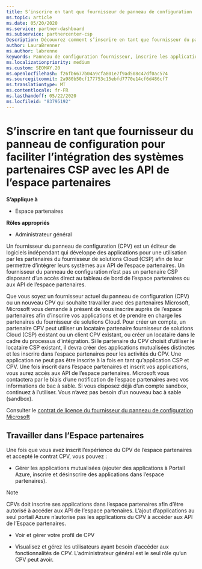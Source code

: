 ```yaml
---
title: S’inscrire en tant que fournisseur de panneau de configuration
ms.topic: article
ms.date: 05/20/2020
ms.service: partner-dashboard
ms.subservice: partnercenter-csp
Description: Découvrez comment s’inscrire en tant que fournisseur du panneau de configuration (CPV) dans l’espace partenaires.
author: LauraBrenner
ms.author: labrenne
keywords: Panneau de configuration fournisseur, inscrire les applications CPV, gérer les applications CPV
ms.localizationpriority: medium
ms.custom: SEOMAY.20
ms.openlocfilehash: f26fb6677b04a9cfa801e7f9ad508c47df0ac574
ms.sourcegitcommit: 2a980b50cf177753c15ebfd7770e14cf6d486cf7
ms.translationtype: MT
ms.contentlocale: fr-FR
ms.lasthandoff: 05/22/2020
ms.locfileid: "83795192"
---
```

# <a name="enroll-as-a-control-panel-vendor-to-help-integrate-csp-partner-systems-with-partner-center-apis"></a>S’inscrire en tant que fournisseur du panneau de configuration pour faciliter l’intégration des systèmes partenaires CSP avec les API de l’espace partenaires

**S’applique à**

- Espace partenaires

**Rôles appropriés**

- Administrateur général

Un fournisseur du panneau de configuration (CPV) est un éditeur de logiciels indépendant qui développe des applications pour une utilisation par les partenaires du fournisseur de solutions Cloud (CSP) afin de leur permettre d’intégrer leurs systèmes aux API de l’espace partenaires. Un fournisseur du panneau de configuration n’est pas un partenaire CSP disposant d’un accès direct au tableau de bord de l’espace partenaires ou aux API de l’espace partenaires.

Que vous soyez un fournisseur actuel du panneau de configuration (CPV) ou un nouveau CPV qui souhaite travailler avec des partenaires Microsoft, Microsoft vous demande à présent de vous inscrire auprès de l’espace partenaires afin d’inscrire vos applications et de prendre en charge les partenaires du fournisseur de solutions Cloud. Pour créer un compte, un partenaire CPV peut utiliser un locataire partenaire fournisseur de solutions Cloud (CSP) existant ou un client CPV existant, ou créer un locataire dans le cadre du processus d’intégration. Si le partenaire du CPV choisit d’utiliser le locataire CSP existant, il devra créer des applications mutualisées distinctes et les inscrire dans l’espace partenaires pour les activités du CPV. Une application ne peut pas être inscrite à la fois en tant qu’application CSP et CPV. Une fois inscrit dans l’espace partenaires et inscrit vos applications, vous aurez accès aux API de l’espace partenaires.  Microsoft vous contactera par le biais d’une notification de l’espace partenaires avec vos informations de bac à sable. Si vous disposez déjà d’un compte sandbox, continuez à l’utiliser. Vous n’avez pas besoin d’un nouveau bac à sable (sandbox).

Consulter le [contrat de licence du fournisseur du panneau de configuration Microsoft](https://go.microsoft.com/fwlink/?linkid=2055198)


## <a name="working-in-partner-center"></a>Travailler dans l’Espace partenaires
Une fois que vous avez inscrit l’expérience du CPV de l’espace partenaires et accepté le contrat CPV, vous pouvez :

- Gérer les applications mutualisées (ajouter des applications à Portail Azure, inscrire et désinscrire des applications dans l’espace partenaires).

>[!Note] 
>CPVs doit inscrire ses applications dans l’espace partenaires afin d’être autorisé à accéder aux API de l’espace partenaires. L’ajout d’applications au seul portail Azure n’autorise pas les applications du CPV à accéder aux API de l’Espace partenaires. 

- Voir et gérer votre profil de CPV 

- Visualisez et gérez les utilisateurs ayant besoin d’accéder aux fonctionnalités de CPV. L’administrateur général est le seul rôle qu’un CPV peut avoir.


